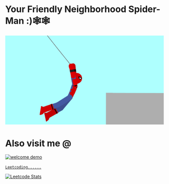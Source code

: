 # Your Friendly Neighborhood Spider-Man :)🕸️🕸️

![Spidey Swing](https://raw.githubusercontent.com/OssieLin/assets/main/spidey_swing.gif)


# Also visit me @

[![welcome demo](https://raw.githubusercontent.com/OssieLin/OssieLin.github.io/main/welcome_page.gif)](https://OssieLin.github.io)

[`Leetcoding......`](https://github.com/OssieLin/dsa_prep)

[![Leetcode Stats](https://leetcard.jacoblin.cool/Ossie_?font=Courier_Prime)](https://leetcode.com/u/Ossie_/)

<!---
OssieLin/OssieLin is a ✨ special ✨ repository because its `README.md` (this file) appears on your GitHub profile.
You can click the Preview link to take a look at your changes.
--->
